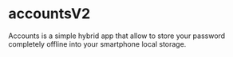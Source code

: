 # accountsV2
Accounts is a simple hybrid app that allow to store your password completely offline into your smartphone local storage.
